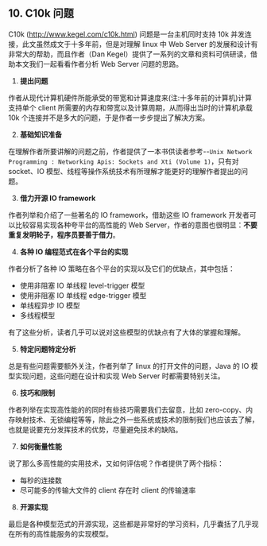 ## 10. C10k 问题

C10k (http://www.kegel.com/c10k.html) 问题是一台主机同时支持 10k 并发连接，此文虽然成文于十多年前，但是对理解 linux 中 Web Server 的发展和设计有非常大的帮助，而且作者（Dan Kegel）提供了一系列的文章和资料可供研读，借助本文我们一起看看作者分析 Web Server 问题的思路。

1. **提出问题**

作者从现代计算机硬件所能承受的带宽和计算速度来(注:十多年前的计算机)计算支持单个 client 所需要的内存和带宽以及计算周期，从而得出当时的计算机承载 10k 个连接并不是多大的问题，于是作者一步步提出了解决方案。

2. **基础知识准备**

在理解作者所要讲解的问题之前，作者提供了一本书供读者参考--`Unix Network Programming : Networking Apis: Sockets and Xti (Volume 1)`，只有对 socket、IO 模型、线程等操作系统技术有所理解才能更好的理解作者提出的问题。

3. **借力开源 IO framework** 

作者列举和介绍了一些著名的 IO framework，借助这些 IO framework 开发者可以比较容易实现各种夸平台的高性能的 Web Server，作者的意图也很明显：**不要重复发明轮子，程序员要善于借力**。

4. **各种 IO 编程范式在各个平台的实现**

作者分析了各种 IO 策略在各个平台的实现以及它们的优缺点，其中包括：
- 使用非阻塞 IO 单线程 level-trigger 模型
- 使用非阻塞 IO 单线程 edge-trigger 模型
- 单线程异步 IO 模型
- 多线程模型

有了这些分析，读者几乎可以说对这些模型的优缺点有了大体的掌握和理解。

5. **特定问题特定分析**

总是有些问题需要额外关注，作者列举了 linux 的打开文件的问题，Java 的 IO 模型实现问题，这些问题在设计和实现 Web Server 时都需要特别关注。

6. **技巧和限制**

作者列举在实现高性能的的同时有些技巧需要我们去留意，比如 zero-copy、内存映射技术、无锁编程等等，除此之外一些系统或技术的限制我们也应该去了解，也就是说要充分发挥技术的优势，尽量避免技术的缺陷。

7. **如何衡量性能**

说了那么多高性能的实用技术，又如何评估呢？作者提供了两个指标：
- 每秒的连接数
- 尽可能多的传输大文件的 client 存在时 client 的传输速率

8. **开源实现**

最后是各种模型范式的开源实现，这些都是非常好的学习资料，几乎囊括了几乎现在所有的高性能服务的实现模型。



